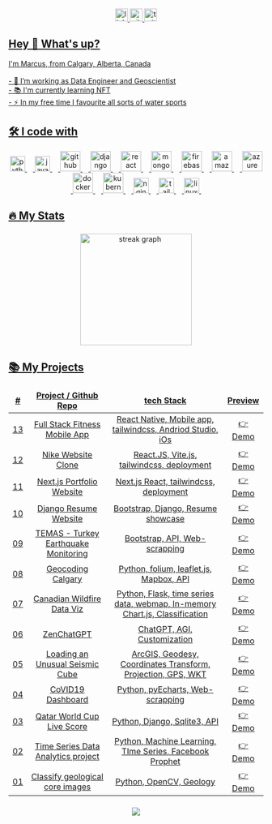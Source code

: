 <!--
**marcuszou/marcuszou** is a ✨ _special_ ✨ repository because its `README.md` (this file) appears on your GitHub profile.
-->

###

<div align="center">
  <a href="https://linkedin.com/in/marcuszou/"><img src="https://img.shields.io/static/v1?message=LinkedIn&logo=linkedin&label=&color=0077B5&logoColor=white&labelColor=&style=for-the-badge" height="25" alt="linkedin logo"  />
  <a href="https://github.com/marcuszou/"><img src="https://img.shields.io/static/v1?message=Github&logo=github&label=&color=FF0000&logoColor=white&labelColor=&style=for-the-badge" height="25" alt="github logo"  />
  <a href="https://twitter.com/MarcusZou/"><img src="https://img.shields.io/static/v1?message=Twitter&logo=twitter&label=&color=1DA1F2&logoColor=white&labelColor=&style=for-the-badge" height="25" alt="twitter logo"  />
</div>

###

<h2 align="left">Hey 👋 What's up?</h2>
<p align="left">I'm Marcus, from Calgary, Alberta, Canada<br><br>- 🔭 I’m working as Data Engineer and Geoscientist<br>- 📚 I'm currently learning NFT<br>- ⚡ In my free time I favourite all sorts of water sports</p>

###

<h2 align="left">🛠 I code with</h2>

<div align="center">
  <img src="https://cdn.jsdelivr.net/gh/devicons/devicon/icons/python/python-original.svg" height="30" alt="python logo"  />
  <img width="12" />
  <img src="https://cdn.jsdelivr.net/gh/devicons/devicon/icons/java/java-plain.svg" height="30" alt="java logo"  />
  <img width="12" />
  <img src="https://cdn.jsdelivr.net/gh/devicons/devicon/icons/github/github-original.svg" height="40" alt="github logo"  />
  <img width="12" />
  <img src="https://cdn.jsdelivr.net/gh/devicons/devicon/icons/django/django-plain.svg" height="40" alt="django logo"  />
  <img width="12" />
  <img src="https://cdn.jsdelivr.net/gh/devicons/devicon/icons/react/react-original.svg" height="40" alt="react logo"  />
  <img width="12" />
  <img src="https://cdn.jsdelivr.net/gh/devicons/devicon/icons/mongodb/mongodb-original.svg" height="40" alt="mongodb logo"  />
  <img width="12" />
  <img src="https://cdn.jsdelivr.net/gh/devicons/devicon/icons/firebase/firebase-plain-wordmark.svg" height="40" alt="firebase logo"  />
  <img width="12" />
  <img src="https://cdn.jsdelivr.net/gh/devicons/devicon/icons/amazonwebservices/amazonwebservices-original-wordmark.svg" height="40" alt="amazonwebservices logo"  />
  <img width="12" />
  <img src="https://cdn.jsdelivr.net/gh/devicons/devicon/icons/azure/azure-original.svg" height="40" alt="azure logo"  />
  <img width="12" />
  <img src="https://cdn.jsdelivr.net/gh/devicons/devicon/icons/docker/docker-plain-wordmark.svg" height="40" alt="docker logo"  />
  <img width="12" />
  <img src="https://cdn.jsdelivr.net/gh/devicons/devicon/icons/kubernetes/kubernetes-plain.svg" height="40" alt="kubernetes logo"  />
  <img width="12" />
  <img src="https://cdn.jsdelivr.net/gh/devicons/devicon/icons/nginx/nginx-original.svg" height="30" alt="nginx logo"  />
  <img width="12" />
  <img src="https://cdn.jsdelivr.net/gh/devicons/devicon/icons/tailwindcss/tailwindcss-plain.svg" height="30" alt="tailwindcss logo"  />
  <img width="12" />
  <img src="https://cdn.jsdelivr.net/gh/devicons/devicon/icons/linux/linux-original.svg" height="30" alt="linux logo"  />
  <img width="12" />
</div>

###

<h2 align="left">🔥   My Stats</h2>

###

<div align="center">
  <img src="https://streak-stats.demolab.com?user=marcuszou&locale=en&mode=daily&theme=dark&hide_border=false&border_radius=5&order=3" height="220" alt="streak graph"  />
</div>

###

<h2 align="left">📚   My Projects</h2>

###

<table>
  <thead align="center">
    <tr border: none;>
      <td><b>#</b></td>
      <td><b>Project / Github Repo</b></td>
      <td><b>tech Stack</b></td>
      <td><b>Preview</b></td>
    </tr>
  </thead>
  <tbody align="center">
    <tr>
      <td>13</td>
      <td><a href="https://github.com/marcuszou/shapeup" target="_blank">Full Stack Fitness Mobile App</a></td>
      <td>React Native, Mobile app, tailwindcss, Andriod Studio, iOs</td>
      <td><a href="#" target="_blank">👉 Demo</a></td>
    </tr>
    <tr>
      <td>12</td>
      <td><a href="https://github.com/marcuszou/nike-shop-reactjs" target="_blank">Nike Website Clone</a></td>
      <td>React.JS, Vite.js, tailwindcss, deployment</td>
      <td><a href="#" target="_blank">👉 Demo</a></td>
    </tr>
    <tr>
      <td>11</td>
      <td><a href="https://github.com/marcuszou/portfolio-nextjs-tailwind" target="_blank">Next.js Portfolio Website</a></td>
      <td>Next.js React, tailwindcss, deployment</td>
      <td><a href="#" target="_blank">👉 Demo</a></td>
    </tr>
    <tr>
      <td>10</td>
      <td><a href="https://github.com/marcuszou/digicv2dj" target="_blank">Django Resume Website</a></td>
      <td>Bootstrap, Django, Resume showcase</td>
      <td><a href="#" target="_blank">👉 Demo</a></td>
    </tr>
    <tr>
      <td>09</td>
      <td><a href="https://github.com/marcuszou/temas" target="_blank">TEMAS - Turkey Earthquake Monitoring</a></td>
      <td>Bootstrap, API, Web-scrapping</td>
      <td><a href="#" target="_blank">👉 Demo</a></td>
    </tr>
    <tr>
      <td>08</td>
      <td><a href="https://github.com/marcuszou/folium-mapping-n-geocoding-calgary" target="_blank">Geocoding Calgary</a></td>
      <td>Python, folium, leaflet.js, Mapbox, API</td>
      <td><a href="https://github.com/marcuszou/folium-mapping-n-geocoding-calgary" target="_blank">👉 Demo</a></td>
    </tr>
    <tr>
      <td>07</td>
      <td><a href="https://github.com/marcuszou/fireviz" target="_blank">Canadian Wildfire Data Viz</a></td>
      <td>Python, Flask, time series data, webmap, In-memory Chart.js, Classification</td>
      <td><a href="https://github.com/marcuszou/fireviz" target="_blank">👉 Demo</a></td>
    </tr>
    <tr>
      <td>06</td>
      <td><a href="https://github.com/marcuszou/zenchatgpt" target="_blank">ZenChatGPT</a></td>
      <td>ChatGPT, AGI, Customization</td>
      <td><a href="https://github.com/marcuszou/zenchatgpt" target="_blank">👉 Demo</a></td>
    </tr>
    <tr>
      <td>05</td>
      <td><a href="https://github.com/marcuszou/loading-an-unusual-seismic-cube" target="_blank">Loading an Unusual Seismic Cube</a></td>
      <td>ArcGIS, Geodesy, Coordinates Transform, Projection, GPS, WKT</td>
      <td><a href="https://github.com/marcuszou/loading-an-unusual-seismic-cube" target="_blank">👉 Demo</a></td>
    </tr>
    <tr>
      <td>04</td>
      <td><a href="https://github.com/marcuszou/covid19-dashboard" target="_blank">CoVID19 Dashboard</a></td>
      <td>Python, pyEcharts, Web-scrapping</td>
      <td><a href="https://github.com/marcuszou/covid19-dashboard" target="_blank">👉 Demo</a></td>
    </tr>
    <tr>
      <td>03</td>
      <td><a href="https://github.com/marcuszou/soccer_webapp" target="_blank">Qatar World Cup Live Score</a></td>
      <td>Python, Django, Sqlite3, API</td>
      <td><a href="https://github.com/marcuszou/soccer_webapp" target="_blank">👉 Demo</a></td>
    </tr>
    <tr>
      <td>02</td>
      <td><a href="https://github.com/marcuszou/dataranger" target="_blank">Time Series Data Analytics project</a></td>
      <td>Python, Machine Learning, TIme Series, Facebook Prophet</td>
      <td><a href="https://github.com/marcuszou/dataranger" target="_blank">👉 Demo</a></td>
    </tr>
    <tr>
      <td>01</td>
      <td><a href="https://github.com/marcuszou/opencv-geol-core-images" target="_blank">Classify geological core images</a></td>
      <td>Python, OpenCV, Geology</td>
      <td><a href="https://github.com/marcuszou/opencv-geol-core-images" target="_blank">👉 Demo</a></td>
    </tr>
  </tbody>
</table>

###

<div align="center">
  <img src="https://visitor-badge.laobi.icu/badge?page_id=marcuszou.marcuszou&"  />
</div>

###
